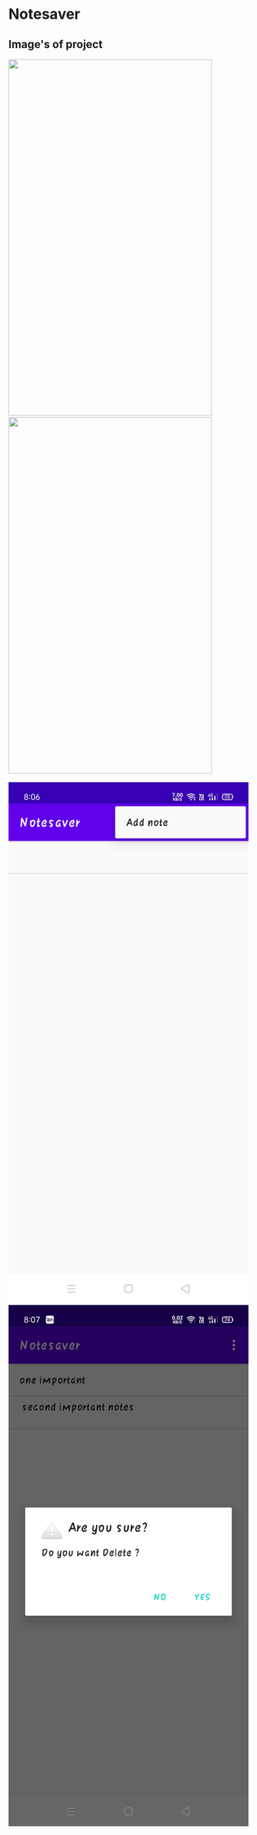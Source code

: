 # Notesaver
## Image's of project

<image src="Imagenote.jpeg" width="400" height="700">
<image src="Imagenotes2.jpeg" width="400" height="700">

![](Imagenote.jpeg)
![](Imagenotes2.jpeg)
